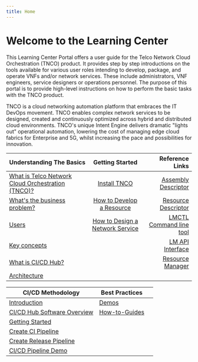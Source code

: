 ```yaml
---
title: Home
---
```


# Welcome to the Learning Center

This Learning Center Portal offers a user guide for the Telco Network Cloud Orchestration (TNCO) product. It provides step by step introductions on the tools available for various user roles intending to develop, package, and operate VNFs and/or network services. These include administrators, VNF engineers, service designers or operations personnel. The purpose of this portal is to provide high-level instructions on how to perform the basic tasks with the TNCO product.

TNCO is a cloud networking automation platform that embraces the IT DevOps movement. TNCO enables complex network services to be designed, created and continuously optimized across hybrid and distributed cloud environments. TNCO's unique Intent Engine delivers dramatic "lights out" operational automation, lowering the cost of managing edge cloud fabrics for Enterprise and 5G, whilst increasing the pace and possibilities for innovation.

| Understanding The Basics                                        |                                             Getting Started                                             |                                                                 Reference Links |
| --------------------------------------------------------------- | :-----------------------------------------------------------------------------------------------------: | ------------------------------------------------------------------------------: |
| [What is Telco Network Cloud Orchestration (TNCO)?](/what-is-stratoss) |                                  [Install TNCO](/installation/installation)                                  | [Assembly Descriptor](/reference/descriptor-specification/assembly-descriptor/) |
| [What's the business problem?](/business-case)                  |             [How to Develop a Resource](/user-guides/resource-engineering/resource-overview/)             | [Resource Descriptor](/reference/descriptor-specification/resource-descriptor/) |
| [Users](/users)                                                 | [How to Design a Network Service](/user-guides/network-service-design/how-to-design-a-network-service/) |                              [LMCTL Command line tool](/reference/lmctl) |
| [Key concepts](/key-concepts)                                   |                                                                                                         |                   [LM API Interface](/reference/lm-api/interface-architecture/) |
| [What is CI/CD Hub?](/user-guides/cicd/introduction/)           |                                                                                                         |                                [Resource Manager](/reference/resource-manager/) |
| [Architecture](/architecture)                                   |                                                                                                         |                                                                                 |

| CI/CD Methodology                                                        | Best Practices                                                |     |
| ------------------------------------------------------------------------ | ------------------------------------------------------------- | --- |
| [Introduction](/user-guides/cicd/introduction/)                          | [Demos](/best-practices/demos/introduction)                   |     |
| [CI/CD Hub Software Overview](/reference/cicdhub-software/)               | [How-to-Guides](/best-practices/how-to-guides/) |     |
| [Getting Started](/user-guides/cicd/getting-started/)                    |                                                               |     |
| [Create CI Pipeline](/user-guides/cicd/pipeline/create-ci-pipeline/)              |                                                               |     |
| [Create Release Pipeline](/user-guides/cicd/pipeline/create-release-pipeline/)    |                                                               |
| [CI/CD Pipeline Demo](/best-practices/demos/cicd-pipeline/cicd-pipeline/) |                                                               |

